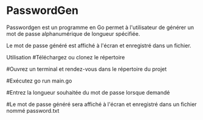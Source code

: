 # PasswordGen


Passwordgen est un programme en Go permet à l'utilisateur de générer un mot de passe alphanumérique de longueur spécifiée. 

Le mot de passe généré est affiché à l'écran et enregistré dans un fichier.

Utilisation
#Téléchargez ou clonez le répertoire

#Ouvrez un terminal et rendez-vous dans le répertoire du projet

#Exécutez go run main.go

#Entrez la longueur souhaitée du mot de passe lorsque demandé

#Le mot de passe généré sera affiché à l'écran et enregistré dans un fichier nommé password.txt
